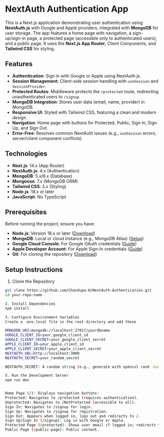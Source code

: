 # NextAuth Authentication App

This is a Next.js application demonstrating user authentication using **NextAuth.js** with Google and Apple providers, integrated with **MongoDB** for user storage. The app features a home page with navigation, a sign-up/sign-in page, a protected page (accessible only to authenticated users), and a public page. It uses the **Next.js App Router**, Client Components, and **Tailwind CSS** for styling.

## Features

- **Authentication**: Sign in with Google or Apple using NextAuth.js.
- **Session Management**: Client-side session handling with `useSession` and `SessionProvider`.
- **Protected Routes**: Middleware protects the `/protected` route, redirecting unauthenticated users to `/signup`.
- **MongoDB Integration**: Stores user data (email, name, provider) in MongoDB.
- **Responsive UI**: Styled with Tailwind CSS, featuring a clean and modern design.
- **Navigation**: Home page with buttons for Protected, Public, Sign In, Sign Up, and Sign Out.
- **Error-Free**: Resolves common NextAuth issues (e.g., `useSession` errors, server/client component conflicts).

## Technologies

- **Next.js**: 14.x (App Router)
- **NextAuth.js**: 4.x (Authentication)
- **MongoDB**: 5.x/6.x (Database)
- **Mongoose**: 7.x (MongoDB ORM)
- **Tailwind CSS**: 3.x (Styling)
- **Node.js**: 18.x or later
- **JavaScript**: No TypeScript

## Prerequisites

Before running the project, ensure you have:

- **Node.js**: Version 18.x or later ([Download](https://nodejs.org/))
- **MongoDB**: Local or cloud instance (e.g., MongoDB Atlas) ([Setup](https://www.mongodb.com/docs/manual/installation/))
- **Google Cloud Console**: For Google OAuth credentials ([Guide](https://developers.google.com/identity/protocols/oauth2))
- **Apple Developer Account**: For Apple Sign-In credentials ([Guide](https://developer.apple.com/sign-in-with-apple/))
- **Git**: For cloning the repository ([Download](https://git-scm.com/))

## Setup Instructions

1. Clone the Repository

```bash
git clone https://github.com/Chandupa-H/NextAuth-Authentication.git
cd your-repo-name

2. Install Dependencies
npm install

3. Configure Environment Variables
Create a .env.local file in the root directory and add these

MONGODB_URI=mongodb://localhost:27017/yourdbname
GOOGLE_CLIENT_ID=your_google_client_id
GOOGLE_CLIENT_SECRET=your_google_client_secret
APPLE_CLIENT_ID=your_apple_client_id
APPLE_CLIENT_SECRET=your_apple_client_secret
NEXTAUTH_URL=http://localhost:3000
NEXTAUTH_SECRET=your_random_secret

NEXTAUTH_SECRET: A random string (e.g., generate with openssl rand -base64 32).

5. Run the Development Server
npm run dev


Home Page (/): Displays navigation buttons:
Protected: Navigates to /protected (requires authentication).
Unprotected: Navigates to /NotProtected (accessible to all).
Sign In: Navigates to /signup for login.
Sign Up: Navigates to /signup for registration.
Sign Out: Appears when logged in, logs out and redirects to /.
Sign Up/Sign In (/signup): Log in with Google or Apple.
Protected Page (/protected): Shows user email if logged in; redirects to /signup if not.
Public Page (/public-page): Public content.
```
